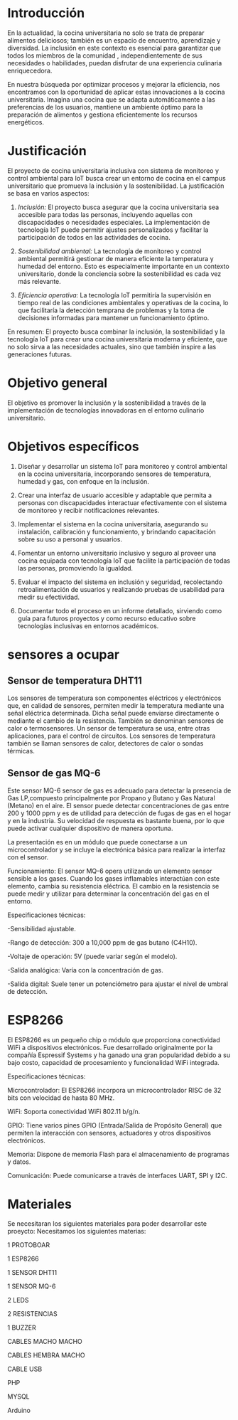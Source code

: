 

# Introducción

En la actualidad, la cocina universitaria no solo se trata de preparar alimentos deliciosos; también es un espacio de encuentro, aprendizaje y diversidad. La inclusión en este contexto es esencial para garantizar que todos 
los miembros de la comunidad , independientemente de sus necesidades o habilidades, puedan disfrutar de una experiencia culinaria enriquecedora.

En nuestra búsqueda por optimizar procesos y mejorar la eficiencia, nos encontramos con la oportunidad de aplicar estas innovaciones a la cocina universitaria. Imagina una cocina que se adapta automáticamente a las preferencias de los usuarios, mantiene un ambiente óptimo para la preparación de alimentos y gestiona eficientemente los recursos energéticos.

# Justificación
El proyecto de cocina universitaria inclusiva con sistema de monitoreo y control ambiental para IoT busca crear
un entorno de cocina en el campus universitario que promueva la inclusión y la sostenibilidad. 
La justificación se basa en varios aspectos:


1. *Inclusión:* El proyecto busca asegurar que la cocina universitaria sea accesible para todas las personas,
incluyendo aquellas con discapacidades o necesidades especiales. La implementación de tecnología IoT puede
permitir ajustes personalizados y facilitar la participación de todos en las actividades de cocina.

2. *Sostenibilidad ambiental:* La tecnología de monitoreo y control ambiental permitirá gestionar de manera
eficiente la temperatura y humedad del entorno. Esto es especialmente importante en un contexto universitario,
donde la conciencia sobre la sostenibilidad es cada vez más relevante.

3. *Eficiencia operativa:* La tecnología IoT permitiría la supervisión en tiempo real de las condiciones ambientales 
y operativas de la cocina, lo que facilitaría la detección temprana de problemas y la toma de decisiones informadas 
para mantener un funcionamiento óptimo.

En resumen:
El proyecto busca combinar la inclusión, la sostenibilidad y la tecnología IoT para crear una cocina universitaria 
moderna y eficiente, que no solo sirva a las necesidades actuales, sino que también inspire a las generaciones futuras.

# Objetivo general 


El objetivo es promover la inclusión y la sostenibilidad a través de la implementación de tecnologías innovadoras en el entorno culinario universitario.

  # Objetivos específicos



1. Diseñar y desarrollar un sistema IoT para monitoreo y control ambiental en la cocina universitaria, incorporando sensores de temperatura, humedad y gas, con enfoque en la inclusión.
 

2. Crear una interfaz de usuario accesible y adaptable que permita a personas con discapacidades interactuar efectivamente con el sistema de monitoreo y recibir notificaciones relevantes.
 

3. Implementar el sistema en la cocina universitaria, asegurando su instalación, calibración y funcionamiento, y brindando capacitación sobre su uso a personal y usuarios.
 

4. Fomentar un entorno universitario inclusivo y seguro al proveer una cocina equipada con tecnología IoT que facilite la participación de todas las personas, promoviendo la igualdad.
 

5. Evaluar el impacto del sistema en inclusión y seguridad, recolectando retroalimentación de usuarios y realizando pruebas de usabilidad para medir su efectividad.
 

6. Documentar todo el proceso en un informe detallado, sirviendo como guía para futuros proyectos y como recurso educativo sobre tecnologías inclusivas en entornos académicos.

# sensores a  ocupar 

## Sensor de temperatura DHT11

Los sensores de temperatura son componentes eléctricos y electrónicos que, en calidad de sensores, permiten medir la temperatura mediante una señal eléctrica determinada. Dicha señal puede enviarse directamente o mediante el cambio de la resistencia. También se denominan sensores de calor o termosensores. Un sensor de temperatura se usa, entre otras aplicaciones, para el control de circuitos. Los sensores de temperatura también se llaman sensores de calor, detectores de calor o sondas térmicas.

## Sensor de gas MQ-6  

Este  sensor MQ-6 sensor de gas es adecuado para detectar la presencia de Gas LP,compuesto principalmente por Propano y Butano y Gas Natural (Metano) en el aire. El sensor puede detectar concentraciones de gas entre 200 y 1000 ppm y es de utilidad para detección de fugas de gas en el hogar y en la industria. Su velocidad de respuesta es bastante buena, por lo que puede activar cualquier dispositivo de manera oportuna.

La presentación es en un módulo que puede conectarse a un microcontrolador y se incluye la electrónica básica para realizar la interfaz con el sensor.

Funcionamiento: El sensor MQ-6 opera utilizando un elemento sensor sensible a los gases. Cuando los gases inflamables interactúan con este elemento, cambia su resistencia eléctrica. El cambio en la resistencia se puede medir y utilizar para determinar la concentración del gas en el entorno.

Especificaciones técnicas:

-Sensibilidad ajustable.

-Rango de detección: 300 a 10,000 ppm de gas butano (C4H10).

-Voltaje de operación: 5V (puede variar según el modelo).

-Salida analógica: Varía con la concentración de gas.

-Salida digital: Suele tener un potenciómetro para ajustar el nivel de umbral de detección.

# ESP8266

El ESP8266 es un pequeño chip o módulo que proporciona conectividad WiFi a dispositivos electrónicos. Fue desarrollado originalmente por la compañía Espressif Systems y ha ganado una gran popularidad debido a su bajo costo, capacidad de procesamiento y funcionalidad WiFi integrada.

Especificaciones técnicas:

Microcontrolador: El ESP8266 incorpora un microcontrolador RISC de 32 bits con velocidad de hasta 80 MHz.

WiFi: Soporta conectividad WiFi 802.11 b/g/n.

GPIO: Tiene varios pines GPIO (Entrada/Salida de Propósito General) que permiten la interacción con sensores, actuadores y otros dispositivos electrónicos.

Memoria: Dispone de memoria Flash para el almacenamiento de programas y datos.

Comunicación: Puede comunicarse a través de interfaces UART, SPI y I2C.

# Materiales 

Se necesitaran los siguientes materiales para poder desarrollar este proeycto:
Necesitamos los siguientes materias:

1 PROTOBOAR

1  ESP8266 

1 SENSOR DHT11

1 SENSOR MQ-6

2 LEDS

2 RESISTENCIAS

1 BUZZER 

CABLES MACHO MACHO 

CABLES HEMBRA MACHO

CABLE USB

PHP

MYSQL

Arduino


